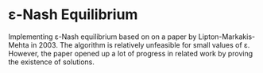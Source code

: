# ε-Nash Equilibrium
Implementing ε-Nash equilibrium based on on a paper by Lipton-Markakis-Mehta in 2003. The algorithm is relatively unfeasible for small values of ε. However, the paper opened up a lot of progress in related work by proving the existence of solutions.

